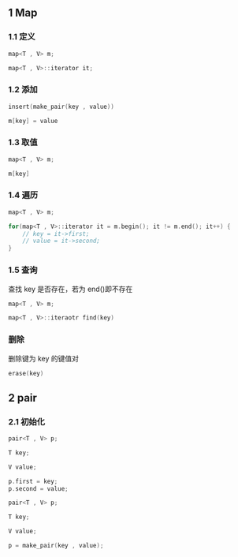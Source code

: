 <!--
 * @Description: 
 * @Version: 1.0
 * @Author: DaLao
 * @Email: dalao_li@163.com
 * @Date: 2021-08-18 16:22:55
 * @LastEditors: dalao
 * @LastEditTime: 2022-04-01 21:35:11
-->

## 1 Map


### 1.1 定义

```c
map<T , V> m;

map<T , V>::iterator it;
```


### 1.2 添加

```c
insert(make_pair(key , value))

m[key] = value
```


### 1.3 取值

```c
map<T , V> m;

m[key]
```


### 1.4 遍历

```c++
map<T , V> m;

for(map<T , V>::iterator it = m.begin(); it != m.end(); it++) {
    // key = it->first;
    // value = it->second;
}
```


### 1.5 查询

查找 key 是否存在，若为 end()即不存在

```c
map<T , V> m;

map<T , V>::iteraotr find(key)
```


### 删除

删除键为 key 的键值对

```c
erase(key)
```


## 2 pair


### 2.1 初始化


```c
pair<T , V> p;

T key;

V value;

p.first = key;
p.second = value;
```


```c
pair<T , V> p;

T key;

V value;

p = make_pair(key , value);
```